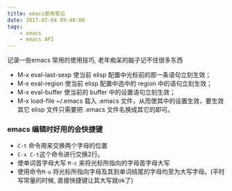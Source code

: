 ```yaml
---
title: emacs使用笔记
date: 2017-07-04 09:48:00
tags:
    - emacs
    - emacs API
---
```


记录一些emacs 常用的使用技巧,  老年痴呆的脑子记不住很多东西

<!-- more -->

- M-x eval-last-sexp 使当前 elisp 配置中光标前的那一条语句立刻生效；
- M-x eval-region 使当前 elisp 配置中选中的 region 中的语句立刻生效；
- M-x eval-buffer 使当前的 buffer 中的设置语句立刻生效；
- M-x load-file ~/.emacs 载入 .emacs 文件，从而使其中的设置生效，要生效其它 elisp 文件只需要把 .emacs 文件名换成其它的即可。

### emacs 编辑时好用的会快捷键

- `C-t` 命令用来交换两个字母的位置
- `C-x C-t`这个命令进行交换2行。
- 使单词首字母大写 `M-c` 来将光标所指向的字母首字母大写
- 使用命令`M-u` 将光标所指向字母及其到单词结尾的字母均至为大写字母。(平时写常量的时候, 直接快捷键让其大写就ok了)
